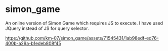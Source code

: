 # simon_game
An online version of Simon Game which requires JS to execute. I have used JQuery instead of JS for query selector.


https://github.com/km-07/simon_game/assets/71545431/1ab98edf-ed76-400b-a29a-b1edeb808f45

